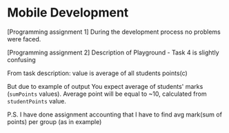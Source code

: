# Mobile Development

[Programming assignment 1] During the development process no problems were faced.

[Programming assignment 2] Description of Playground - Task 4 is slightly confusing

From task description: value is average of all students points(c)

But due to example of output You expect average of students' marks (`sumPoints` values).
Average point will be equal to ~10, calculated from `studentPoints` value.

P.S. I have done assignment accounting that I have to find avg mark(sum of points) per group (as in example)
